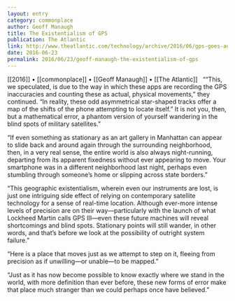 ```yaml
---
layout: entry
category: commonplace
author: Geoff Manaugh
title: The Existentialism of GPS
publication: The Atlantic
link: http://www.theatlantic.com/technology/archive/2016/06/gps-goes-adrift/487334/
date: 2016-06-23
permalink: 2016/06/23/geoff-manaugh-the-existentialism-of-gps
---
```


[[2016]] • [[commonplace]] • [[Geoff Manaugh]] • [[The Atlantic]]
 
““This, we speculated, is due to the way in which these apps are recording the GPS inaccuracies and counting these as actual, physical movements,” they continued. “In reality, these odd asymmetrical star-shaped tracks offer a map of the shifts of the phone attempting to locate itself.” It is not you, then, but a mathematical error, a phantom version of yourself wandering in the blind spots of military satellites.”

“If even something as stationary as an art gallery in Manhattan can appear to slide back and around again through the surrounding neighborhood, then, in a very real sense, the entire world is also always night-running, departing from its apparent fixedness without ever appearing to move. Your smartphone was in a different neighborhood last night, perhaps even stumbling through someone’s home or slipping across state borders.”

“This geographic existentialism, wherein even our instruments are lost, is just one intriguing side effect of relying on contemporary satellite technology for a sense of real-time location. Although ever-more intense levels of precision are on their way—particularly with the launch of what Lockheed Martin calls GPS III—even these future machines will reveal shortcomings and blind spots. Stationary points will still wander, in other words, and that’s before we look at the possibility of outright system failure.”

“Here is a place that moves just as we attempt to step on it, fleeing from precision as if unwilling—or unable—to be mapped.”

“Just as it has now become possible to know exactly where we stand in the world, with more definition than ever before, these new forms of error make that place much stranger than we could perhaps once have believed.”
